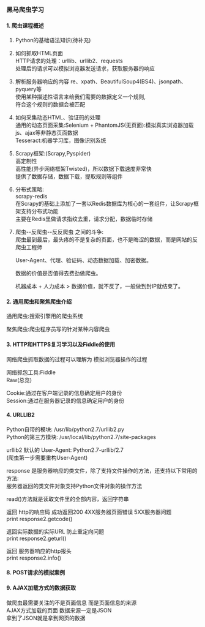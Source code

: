 ### 黑马爬虫学习

#### 1. 爬虫课程概述
1. Python的基础语法知识(待补充)  

2. 如何抓取HTML页面  
    HTTP请求的处理：urllib、urllib2、requests  
    处理后的请求可以模拟浏览器发送请求，获取服务器的响应  

3. 解析服务器响应的内容
    re、xpath、BeautifulSoup4(BS4)、jsonpath、pyquery等   
    使用某种描述性语言来给我们需要的数据定义一个规则,  
    符合这个规则的数据会被匹配  
    
4. 如何采集动态HTML、验证码的处理  
    通用的动态页面采集:Selenium + PhantomJS(无页面):模拟真实浏览器加载js、ajax等非静态页面数据  
    Tesseract:机器学习库，图像识别系统  
    
5. Scrapy框架:(Scrapy,Pyspider)  
    高定制性  
    高性能(异步网络框架Twisted)，所以数据下载速度非常快  
    提供了数据存储，数据下载，提取规则等组件  
    
6. 分布式策略:  
    scrapy-redis  
    在Scrapy的基础上添加了一套以Redis数据库为核心的一套组件，让Scrapy框架支持分布式功能  
    主要在Redis里做请求指纹去重，请求分配，数据临时存储  

7. 爬虫--反爬虫--反反爬虫 之间的斗争:  
    爬虫最到最后，最头疼的不是复杂的页面，也不是晦涩的数据，而是网站的反爬虫工程师  
    
    User-Agent、代理、验证码、动态数据加载、加密数据。  
    
    数据的价值是否值得去费劲做爬虫。  
    
    机器成本 + 人力成本 > 数据价值，就不反了，一般做到封IP就结束了。  
    
    
#### 2. 通用爬虫和聚焦爬虫介绍
通用爬虫:搜索引擎用的爬虫系统  

聚焦爬虫:爬虫程序员写的针对某种内容爬虫  

#### 3. HTTP和HTTPS复习学习以及Fiddle的使用
网络爬虫抓取数据的过程可以理解为 模拟浏览器操作的过程  

网络抓包工具:Fiddle  
Raw(总览)  

Cookie:通过在客户端记录的信息确定用户的身份  
Session:通过在服务器记录的信息确定用户的身份  

#### 4. URLLIB2
Python自带的模块: /usr/lib/python2.7/urllib2.py  
Python的第三方模块: /usr/local/lib/python2.7/site-packages  

urllib2 默认的 User-Agent: Python2.7-urllib/2.7    
(爬虫第一步需要重构User-Agent)  

response 是服务器响应的类文件，除了支持文件操作的方法，还支持以下常用的方法:  
服务器返回的类文件对象支持Python文件对象的操作方法  

read()方法就是读取文件里的全部内容，返回字符串  

返回 http的响应码 成功返回200 4XX服务器页面错误 5XX服务器问题  
print response2.getcode()  

返回实际数据的实际URL 防止重定向问题  
print response2.geturl()  

返回 服务器响应的http报头  
print response2.info()


#### 8. POST请求的模拟案例



#### 9. AJAX加载方式的数据获取
做爬虫最需要关注的不是页面信息 而是页面信息的来源  
AJAX方式加载的页面 数据来源一定是JSON  
拿到了JSON就是拿到网页的数据  



